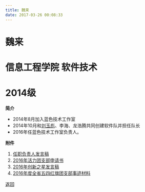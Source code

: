 ```yaml
---
title: 魏来
date: 2017-03-26 00:08:33
---
```

# 魏来
# 信息工程学院 软件技术
# 2014级

**简介**

- 2014年8月加入蓝色技术工作室
- 2014年10月和[刘玉彪](../刘玉彪/)、李海、龙浩腾共同创建软件队并担任队长
- 2016年任蓝色技术工作室负责人。

**附件**

1. [任职负责人发言稿](./任职负责人发言稿/)
3. [2016年活力团支部申请书](./2016年活力团支部申请书/)
2. [2016年创新之星发言稿](./2016年创新之星发言稿/)
3. [2016年度全省五四红旗团支部事迹材料](./2016年度全省五四红旗团支部事迹材料/)

[返回](../)